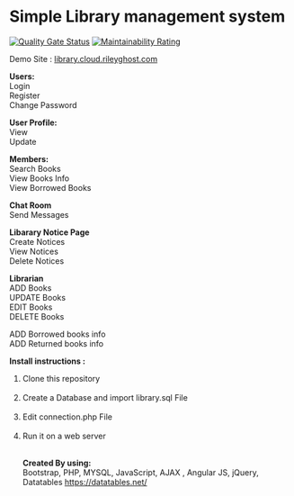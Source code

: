 # Simple Library management system

[![Quality Gate Status](https://sonarcloud.io/api/project_badges/measure?project=cs-riley_Libarary-mangement-system&metric=alert_status)](https://sonarcloud.io/dashboard?id=cs-riley_Libarary-mangement-system)
[![Maintainability Rating](https://sonarcloud.io/api/project_badges/measure?project=cs-riley_Libarary-mangement-system&metric=sqale_rating)](https://sonarcloud.io/dashboard?id=cs-riley_Libarary-mangement-system)

Demo Site : <a href="https://library.cloud.rileyghost.com"> library.cloud.rileyghost.com</a>

<b>Users: </b> <br />
Login <br />
Register <br />
Change Password </br>

<b> User Profile: </b> <br />
View <br />
Update <br />

<b>Members: </b> <br />
Search Books <br />
View Books Info <br />
View Borrowed Books <br />

<b> Chat Room </b> <br />
Send Messages <br />

<b> Libarary Notice Page </b> <br />
Create Notices <br />
View Notices <br />
Delete Notices <br />

<b> Librarian </b> </br>
ADD Books <br /> 
UPDATE Books <br />
EDIT Books <br />
DELETE Books <br />

ADD Borrowed books info </br>
ADD Returned books info </br>

<b> Install instructions :</b> <br />
<ol>
  <li> Clone this repository </li> <br />
  <li> Create a Database and import library.sql File </li> <br />
  <li> Edit connection.php File </li> <br /> 
  <li> Run it on a web server </li> <br />
</ ol>

<b> Created By using: </b> <br />
Bootstrap, PHP, MYSQL, JavaScript, AJAX , Angular JS, jQuery, Datatables https://datatables.net/
